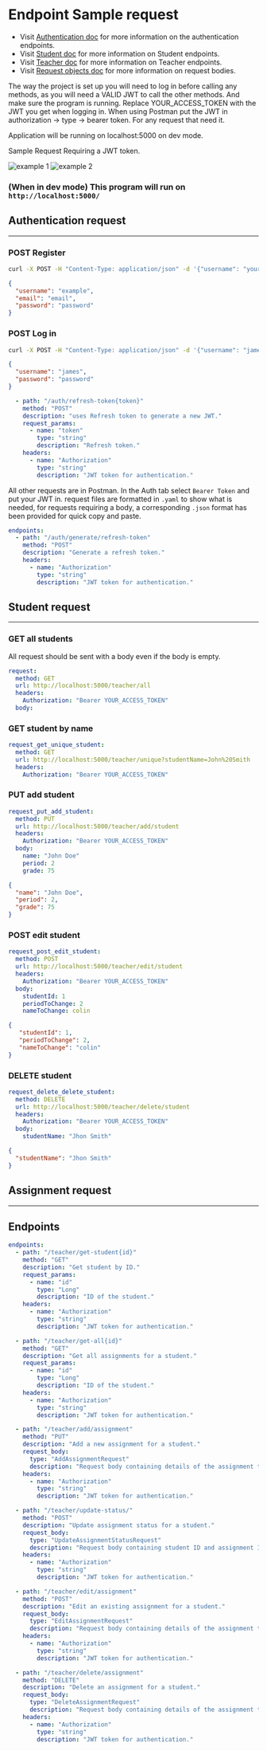 # Endpoint Sample request

- Visit [Authentication doc](EndpointSecitions/AUTHENTICATIONENDPOINTS.MD) for more information on the authentication endpoints.
- Visit [Student doc](EndpointSecitions/STUDENTENDPOINTS.MD) for more information on Student endpoints.
- Visit [Teacher doc](EndpointSecitions/TEACHERENDPOINTS.MD) for more information on Teacher endpoints.
- Visit [Request objects doc](REQUETSOBJECTS.MD) for more information on request bodies.


The way the project is set up you will need to log in before calling any methods, as you will need a
VALID JWT to call the other methods. And make sure the program is running.
Replace YOUR_ACCESS_TOKEN with the JWT you get when logging in.
When using Postman put the JWT in authorization -> type -> bearer token. For any request that need it.

Application will be running on localhost:5000 on dev mode.

Sample Request Requiring a JWT token.

![example 1](example-1.png)
![example 2](example-2.png)


### (When in dev mode) This program will run on `http://localhost:5000/`
## Authentication request
___

### POST Register
```sh 
curl -X POST -H "Content-Type: application/json" -d '{"username": "your_username", "email": "<your_email>"  "password": "your_password"}' http://localhost:5000/auth/register
```
```json
{
  "username": "example",
  "email": "email",
  "password": "password"
}
```
### POST Log in
``` sh
curl -X POST -H "Content-Type: application/json" -d '{"username": "james", "password": "password"}' http://localhost:5000/auth/login/basic
```
```json
{
  "username": "james",
  "password": "password"
}
```
```yaml
  - path: "/auth/refresh-token{token}"
    method: "POST"
    description: "uses Refresh token to generate a new JWT."
    request_params:
      - name: "token"
        type: "string"
        description: "Refresh token."
    headers:
      - name: "Authorization"
        type: "string"
        description: "JWT token for authentication."
```
All other requests are in Postman. In the Auth tab select `Bearer Token` and put your JWT in.
request files are formatted in `.yaml` to show what is needed, for requests requiring a body, a
corresponding `.json` format has been provided for quick copy and paste.
```yaml
endpoints:
  - path: "/auth/generate/refresh-token"
    method: "POST"
    description: "Generate a refresh token."
    headers:
      - name: "Authorization"
        type: "string"
        description: "JWT token for authentication."
```

## Student request
___
### GET all students
All request should be sent with a body even if the body is empty.
```yaml
request:
  method: GET
  url: http://localhost:5000/teacher/all
  headers:
    Authorization: "Bearer YOUR_ACCESS_TOKEN"
  body:
```
### GET student by name
```yaml
request_get_unique_student:
  method: GET
  url: http://localhost:5000/teacher/unique?studentName=John%20Smith
  headers:
    Authorization: "Bearer YOUR_ACCESS_TOKEN"
```
### PUT add student
```yaml
request_put_add_student:
  method: PUT
  url: http://localhost:5000/teacher/add/student
  headers:
    Authorization: "Bearer YOUR_ACCESS_TOKEN"
  body:
    name: "John Doe"
    period: 2
    grade: 75
```
```json
{
  "name": "John Doe",
  "period": 2,
  "grade": 75
}
```
### POST edit student
```yaml
request_post_edit_student:
  method: POST
  url: http://localhost:5000/teacher/edit/student
  headers:
    Authorization: "Bearer YOUR_ACCESS_TOKEN"
  body:
    studentId: 1
    periodToChange: 2
    nameToChange: colin
```
```json
{
   "studentId": 1,
   "periodToChange": 2,
   "nameToChange": "colin"
}
```
### DELETE student
```yaml
request_delete_delete_student:
  method: DELETE
  url: http://localhost:5000/teacher/delete/student
  headers:
    Authorization: "Bearer YOUR_ACCESS_TOKEN"
  body:
    studentName: "Jhon Smith"
```
```json
{
  "studentName": "Jhon Smith"
}
```
## Assignment request
___
## Endpoints

```yaml
endpoints:
  - path: "/teacher/get-student{id}"
    method: "GET"
    description: "Get student by ID."
    request_params:
      - name: "id"
        type: "Long"
        description: "ID of the student."
    headers:
      - name: "Authorization"
        type: "string"
        description: "JWT token for authentication."

  - path: "/teacher/get-all{id}"
    method: "GET"
    description: "Get all assignments for a student."
    request_params:
      - name: "id"
        type: "Long"
        description: "ID of the student."
    headers:
      - name: "Authorization"
        type: "string"
        description: "JWT token for authentication."

  - path: "/teacher/add/assignment"
    method: "PUT"
    description: "Add a new assignment for a student."
    request_body:
      type: "AddAssignmentRequest"
      description: "Request body containing details of the assignment to be added."
    headers:
      - name: "Authorization"
        type: "string"
        description: "JWT token for authentication."

  - path: "/teacher/update-status/"
    method: "POST"
    description: "Update assignment status for a student."
    request_body:
      type: "UpdateAssignmentStatusRequest"
      description: "Request body containing student ID and assignment ID to update status."
    headers:
      - name: "Authorization"
        type: "string"
        description: "JWT token for authentication."

  - path: "/teacher/edit/assignment"
    method: "POST"
    description: "Edit an existing assignment for a student."
    request_body:
      type: "EditAssignmentRequest"
      description: "Request body containing details of the assignment to be edited."
    headers:
      - name: "Authorization"
        type: "string"
        description: "JWT token for authentication."

  - path: "/teacher/delete/assignment"
    method: "DELETE"
    description: "Delete an assignment for a student."
    request_body:
      type: "DeleteAssignmentRequest"
      description: "Request body containing details of the assignment to be deleted."
    headers:
      - name: "Authorization"
        type: "string"
        description: "JWT token for authentication."

```

